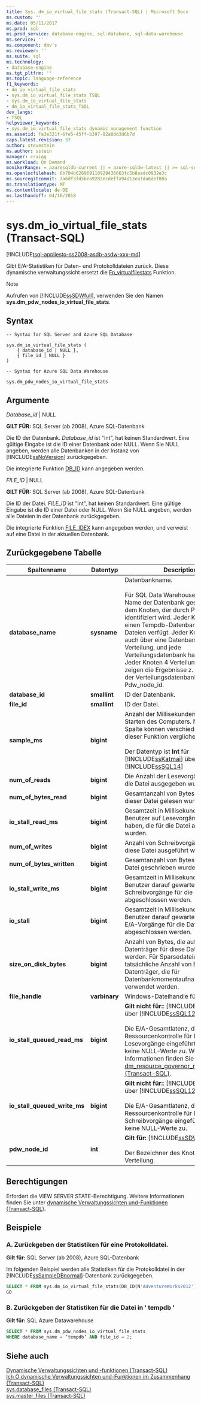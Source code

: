 ```yaml
---
title: Sys. dm_io_virtual_file_stats (Transact-SQL) | Microsoft Docs
ms.custom: ''
ms.date: 05/11/2017
ms.prod: sql
ms.prod_service: database-engine, sql-database, sql-data-warehouse
ms.service: ''
ms.component: dmv's
ms.reviewer: ''
ms.suite: sql
ms.technology:
- database-engine
ms.tgt_pltfrm: ''
ms.topic: language-reference
f1_keywords:
- dm_io_virtual_file_stats
- sys.dm_io_virtual_file_stats_TSQL
- sys.dm_io_virtual_file_stats
- dm_io_virtual_file_stats_TSQL
dev_langs:
- TSQL
helpviewer_keywords:
- sys.dm_io_virtual_file_stats dynamic management function
ms.assetid: fa3e321f-6fe5-45ff-b397-02a0dd3d6b7d
caps.latest.revision: 37
author: stevestein
ms.author: sstein
manager: craigg
ms.workload: On Demand
monikerRange: = azuresqldb-current || = azure-sqldw-latest || >= sql-server-2016 || = sqlallproducts-allversions
ms.openlocfilehash: 6b704b626969110929436663fc5b8aadc0932e3c
ms.sourcegitcommit: 7a6df3fd5bea9282ecdeffa94d13ea1da6def80a
ms.translationtype: MT
ms.contentlocale: de-DE
ms.lasthandoff: 04/16/2018
---
```

# <a name="sysdmiovirtualfilestats-transact-sql"></a>sys.dm_io_virtual_file_stats (Transact-SQL)
[!INCLUDE[tsql-appliesto-ss2008-asdb-asdw-xxx-md](../../includes/tsql-appliesto-ss2008-asdb-asdw-xxx-md.md)]

  Gibt E/A-Statistiken für Daten- und Protokolldateien zurück. Diese dynamische verwaltungssicht ersetzt die [Fn_virtualfilestats](../../relational-databases/system-functions/sys-fn-virtualfilestats-transact-sql.md) Funktion.  
  
> [!NOTE]  
>  Aufrufen von [!INCLUDE[ssSDWfull](../../includes/sssdwfull-md.md)], verwenden Sie den Namen **sys.dm_pdw_nodes_io_virtual_file_stats**. 

## <a name="syntax"></a>Syntax  
  
```  
-- Syntax for SQL Server and Azure SQL Database

sys.dm_io_virtual_file_stats (   
    { database_id | NULL },  
    { file_id | NULL }  
)  
```  

```  
-- Syntax for Azure SQL Data Warehouse

sys.dm_pdw_nodes_io_virtual_file_stats
```
  
## <a name="arguments"></a>Argumente  


 *Database_id* | NULL

 **GILT FÜR:** SQL Server (ab 2008), Azure SQL-Datenbank

 Die ID der Datenbank. *Database_id* ist "Int", hat keinen Standardwert. Eine gültige Eingabe ist die ID einer Datenbank oder NULL. Wenn Sie NULL angeben, werden alle Datenbanken in der Instanz von [!INCLUDE[ssNoVersion](../../includes/ssnoversion-md.md)] zurückgegeben.  
  
 Die integrierte Funktion [DB_ID](../../t-sql/functions/db-id-transact-sql.md) kann angegeben werden.  
  
*FILE_ID* | NULL

**GILT FÜR:** SQL Server (ab 2008), Azure SQL-Datenbank
 
Die ID der Datei. *FILE_ID* ist "Int", hat keinen Standardwert. Eine gültige Eingabe ist die ID einer Datei oder NULL. Wenn Sie NULL angeben, werden alle Dateien in der Datenbank zurückgegeben.  
  
 Die integrierte Funktion [FILE_IDEX](../../t-sql/functions/file-idex-transact-sql.md) kann angegeben werden, und verweist auf eine Datei in der aktuellen Datenbank.  
  
## <a name="table-returned"></a>Zurückgegebene Tabelle  
  
|Spaltenname|Datentyp|Description|  
|-----------------|---------------|-----------------|  
|**database_name**|**sysname**|Datenbankname.</br></br>Für SQL Data Warehouse ist dies der Name der Datenbank gespeichert, auf dem Knoten, der durch Pdw_node_id identifiziert wird. Jeder Knoten besitzt einen Tempdb-Datenbank, die über 13 Dateien verfügt. Jeder Knoten verfügt auch über eine Datenbank pro Verteilung, und jede Verteilungsdatenbank hat 5 Dateien. Jeder Knoten 4 Verteilungen enthält, zeigen die Ergebnisse z. B. 20 Dateien der Verteilungsdatenbank pro Pdw_node_id. 
|**database_id**|**smallint**|ID der Datenbank.|  
|**file_id**|**smallint**|ID der Datei.|  
|**sample_ms**|**bigint**|Anzahl der Millisekunden seit dem Starten des Computers. Mit dieser Spalte können verschiedene Ausgaben dieser Funktion verglichen werden.</br></br>Der Datentyp ist **Int** für [!INCLUDE[ssKatmai](../../includes/sskatmai-md.md)] über [!INCLUDE[ssSQL14](../../includes/sssql14-md.md)]|  
|**num_of_reads**|**bigint**|Die Anzahl der Lesevorgänge, die für die Datei ausgegeben wurden.|  
|**num_of_bytes_read**|**bigint**|Gesamtanzahl von Bytes, die aus dieser Datei gelesen wurden.|  
|**io_stall_read_ms**|**bigint**|Gesamtzeit in Millisekunden, die die Benutzer auf Lesevorgänge gewartet haben, die für die Datei ausgegeben wurden.|  
|**num_of_writes**|**bigint**|Anzahl von Schreibvorgängen, die für diese Datei ausgeführt wurden.|  
|**num_of_bytes_written**|**bigint**|Gesamtanzahl von Bytes, die in die Datei geschrieben wurden.|  
|**io_stall_write_ms**|**bigint**|Gesamtzeit in Millisekunden, die die Benutzer darauf gewartet haben, dass Schreibvorgänge für die Datei abgeschlossen werden.|  
|**io_stall**|**bigint**|Gesamtzeit in Millisekunden, die die Benutzer darauf gewartet haben, dass E/A-Vorgänge für die Datei abgeschlossen werden.|  
|**size_on_disk_bytes**|**bigint**|Anzahl von Bytes, die auf dem Datenträger für diese Datei verwendet werden. Für Sparsedateien ist dies die tatsächliche Anzahl von Bytes auf dem Datenträger, die für Datenbankmomentaufnahmen verwendet werden.|  
|**file_handle**|**varbinary**|Windows-Dateihandle für diese Datei.|  
|**io_stall_queued_read_ms**|**bigint**|**Gilt nicht für:**: [!INCLUDE[ssKatmai](../../includes/sskatmai-md.md)] über [!INCLUDE[ssSQL12](../../includes/sssql11-md.md)].<br /><br /> Die E/A-Gesamtlatenz, die durch die Ressourcenkontrolle für E/A-Lesevorgänge eingeführt wird. Lässt keine NULL-Werte zu. Weitere Informationen finden Sie unter [dm_resource_governor_resource_pools &#40;Transact-SQL&#41;](../../relational-databases/system-dynamic-management-views/sys-dm-resource-governor-resource-pools-transact-sql.md).|  
|**io_stall_queued_write_ms**|**bigint**|**Gilt nicht für:**: [!INCLUDE[ssKatmai](../../includes/sskatmai-md.md)] über [!INCLUDE[ssSQL12](../../includes/sssql11-md.md)].<br /><br />  Die E/A-Gesamtlatenz, die durch die Ressourcenkontrolle für E/A-Schreibvorgänge eingeführt wird. Lässt keine NULL-Werte zu.|
|**pdw_node_id**|**int**|**Gilt für:** [!INCLUDE[ssSDW](../../includes/sssdw-md.md)]</br></br>Der Bezeichner des Knotens für die Verteilung.
 
  
## <a name="permissions"></a>Berechtigungen  
 Erfordert die VIEW SERVER STATE-Berechtigung. Weitere Informationen finden Sie unter [dynamische Verwaltungssichten und-Funktionen &#40;Transact-SQL&#41;](~/relational-databases/system-dynamic-management-views/system-dynamic-management-views.md).  
  
## <a name="examples"></a>Beispiele  

### <a name="a-return-statistics-for-a-log-file"></a>A. Zurückgeben der Statistiken für eine Protokolldatei.

**Gilt für:** SQL Server (ab 2008), Azure SQL-Datenbank

 Im folgenden Beispiel werden alle Statistiken für die Protokolldatei in der [!INCLUDE[ssSampleDBnormal](../../includes/sssampledbnormal-md.md)]-Datenbank zurückgegeben.  
  
```sql  
SELECT * FROM sys.dm_io_virtual_file_stats(DB_ID(N'AdventureWorks2012'), 2);  
GO  
```  
  
### <a name="b-return-statistics-for-file-in-tempdb"></a>B. Zurückgeben der Statistiken für die Datei in ' tempdb '

**Gilt für:** SQL Azure Datawarehouse

```sql
SELECT * FROM sys.dm_pdw_nodes_io_virtual_file_stats 
WHERE database_name = ‘tempdb’ AND file_id = 2;

```

## <a name="see-also"></a>Siehe auch  
 [Dynamische Verwaltungssichten und -funktionen &#40;Transact-SQL&#41;](~/relational-databases/system-dynamic-management-views/system-dynamic-management-views.md)   
 [Ich O dynamische Verwaltungssichten und-Funktionen im Zusammenhang &#40;Transact-SQL&#41;](../../relational-databases/system-dynamic-management-views/i-o-related-dynamic-management-views-and-functions-transact-sql.md)   
 [sys.database_files &#40;Transact-SQL&#41;](../../relational-databases/system-catalog-views/sys-database-files-transact-sql.md)   
 [sys.master_files &#40;Transact-SQL&#41;](../../relational-databases/system-catalog-views/sys-master-files-transact-sql.md)  
  
  

